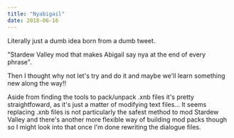 ```yaml
---
title: "Nyabigail"
date: 2018-06-16
---
```


Literally just a dumb idea born from a dumb tweet.

"Stardew Valley mod that makes Abigail say nya at the end of every phrase".

Then I thought why not let's try and do it and maybe we'll learn something new along the way!!

Aside from finding the tools to pack/unpack .xnb files it's pretty straightfoward, as it's just a matter of modifying text files... It seems replacing .xnb files is not particularly the safest method to mod Stardew Valley and there's another more flexible way of building mod packs though so I might look into that once I'm done rewriting the dialogue files.
